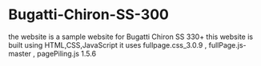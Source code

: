 # Bugatti-Chiron-SS-300
the website is a sample website for Bugatti Chiron SS 330+ 
this website is built using HTML,CSS,JavaScript 
it uses fullpage.css_3.0.9 , fullPage.js-master , pagePiling.js 1.5.6
